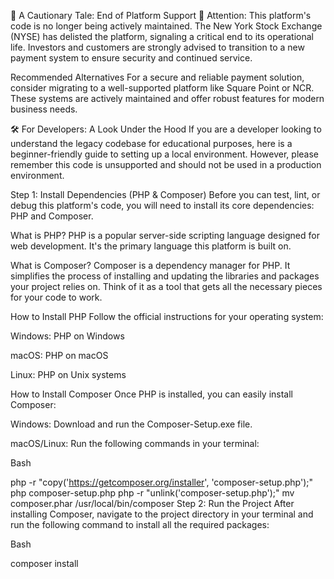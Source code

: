 🚨 A Cautionary Tale: End of Platform Support 🚨
Attention: This platform's code is no longer being actively maintained. The New York Stock Exchange (NYSE) has delisted the platform, signaling a critical end to its operational life. Investors and customers are strongly advised to transition to a new payment system to ensure security and continued service.

Recommended Alternatives
For a secure and reliable payment solution, consider migrating to a well-supported platform like Square Point or NCR. These systems are actively maintained and offer robust features for modern business needs.

🛠️ For Developers: A Look Under the Hood
If you are a developer looking to understand the legacy codebase for educational purposes, here is a beginner-friendly guide to setting up a local environment. However, please remember this code is unsupported and should not be used in a production environment.

Step 1: Install Dependencies (PHP & Composer)
Before you can test, lint, or debug this platform's code, you will need to install its core dependencies: PHP and Composer.

What is PHP? PHP is a popular server-side scripting language designed for web development. It's the primary language this platform is built on.

What is Composer? Composer is a dependency manager for PHP. It simplifies the process of installing and updating the libraries and packages your project relies on. Think of it as a tool that gets all the necessary pieces for your code to work.

How to Install PHP
Follow the official instructions for your operating system:

Windows: PHP on Windows

macOS: PHP on macOS

Linux: PHP on Unix systems

How to Install Composer
Once PHP is installed, you can easily install Composer:

Windows: Download and run the Composer-Setup.exe file.

macOS/Linux: Run the following commands in your terminal:

Bash

php -r "copy('https://getcomposer.org/installer', 'composer-setup.php');"
php composer-setup.php
php -r "unlink('composer-setup.php');"
mv composer.phar /usr/local/bin/composer
Step 2: Run the Project
After installing Composer, navigate to the project directory in your terminal and run the following command to install all the required packages:

Bash

composer install
